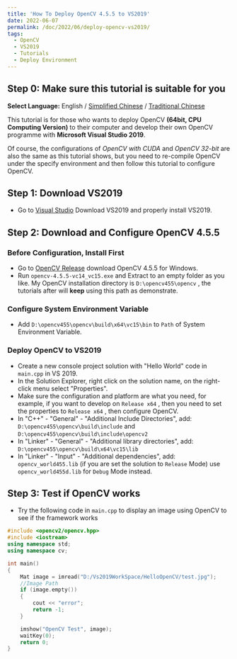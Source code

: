 ```yaml
---
title: 'How To Deploy OpenCV 4.5.5 to VS2019'
date: 2022-06-07
permalink: /doc/2022/06/deploy-opencv-vs2019/
tags:
  - OpenCV
  - VS2019
  - Tutorials
  - Deploy Environment
---
```


## Step 0: Make sure this tutorial is suitable for you

**Select Language:** English / [Simplified Chinese](/doc/2022/06/deploy-opencv-vs2019-zhCN/) / [Traditional Chinese](https://marc0cheung.github.io/doc/2022/06/deploy-opencv-vs2019-zhHK/)

This tutorial is for those who wants to deploy OpenCV **(64bit, CPU Computing Version)** to their computer and develop their own OpenCV programme with **Microsoft Visual Studio 2019**. 

Of course, the configurations of *OpenCV with CUDA* and *OpenCV 32-bit* are also the same as this tutorial shows, but you need to re-compile OpenCV under the specify environment and then follow this tutorial to configure OpenCV.



## Step 1: Download VS2019

- Go to [Visual Studio](https://visualstudio.microsoft.com/) Download VS2019 and properly install VS2019.



## Step 2: Download and Configure OpenCV 4.5.5

### Before Configuration, Install First

- Go to [OpenCV Release](https://opencv.org/releases/) download OpenCV 4.5.5 for Windows.
- Run `opencv-4.5.5-vc14_vc15.exe` and Extract to an empty folder as you like. 
  My OpenCV installation directory is `D:\opencv455\opencv` , the tutorials after will **keep** using this path as demonstrate. 

### Configure System Environment Variable

- Add `D:\opencv455\opencv\build\x64\vc15\bin` to `Path` of System Environment Variable. 



### Deploy OpenCV to VS2019

- Create a new console project solution with "Hello World" code in `main.cpp` in VS 2019.
- In the Solution Explorer, right click on the solution name, on the right-click menu select "Properties".
- Make sure the configuration and platform are what you need, for example, if you want to develop on `Release x64` , then you need to set the properties to `Release x64` , then configure OpenCV.
- In "C++" - "General" - "Additional Include Directories", add:
  `D:\opencv455\opencv\build\include`  and 
  `D:\opencv455\opencv\build\include\opencv2` 
- In "Linker" - "General" - "Additional library directories", add:
  `D:\opencv455\opencv\build\x64\vc15\lib`
- In "Linker" - "Input" - "Additional dependencies", add:
  `opencv_world455.lib` (if you are set the solution to `Release` Mode)
  use `opencv_world455d.lib` for `Debug` Mode instead.



## Step 3: Test if OpenCV works

- Try the following code in `main.cpp` to display an image using OpenCV to see if the framework works

```c++
#include <opencv2/opencv.hpp>
#include <iostream>
using namespace std;
using namespace cv;

int main()
{
    Mat image = imread("D:/Vs2019WorkSpace/HelloOpenCV/test.jpg");  
    //Image Path
    if (image.empty())
    {
        cout << "error";
        return -1;
    }

    imshow("OpenCV Test", image);
    waitKey(0);
    return 0;
}

```



<br>

<br>
